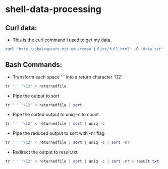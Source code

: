 # shell-data-processing

## Curl data:

- This is the curl command I used to get my data.
```Powershell 
curl "http://shakespeare.mit.edu/romeo_juliet/full.html" -O "data.txt"
```

## Bash Commands:

- Transform each space ' ' into a return character '\12'
```Powershell
tr ' ' '\12' < returnedfile
```
- Pipe the output to sort
```Powershell
tr ' ' '\12' < returnedfile | sort
```
- Pipe the sorted output to uniq -c to count
```Powershell
tr ' ' '\12' < returnedfile | sort | uniq -c
```
- Pipe the reduced output to sort with -nr flag
```Powershell
tr ' ' '\12' < returnedfile | sort | uniq -c | sort -nr
```
- Redirect the output to result.txt
```Powershell
tr ' ' '\12' < returnedfile | sort | uniq -c | sort -nr > result.txt
```


